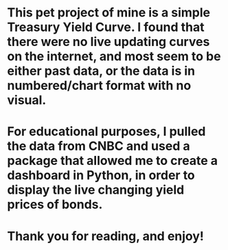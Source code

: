 # This pet project of mine is a simple Treasury Yield Curve. I found that there were no live updating curves on the internet, and most seem to be either past data, or the data is in numbered/chart format with no visual. 
# For educational purposes, I pulled the data from CNBC and used a package that allowed me to create a dashboard in Python, in order to display the live changing yield prices of bonds. 
# Thank you for reading, and enjoy!
